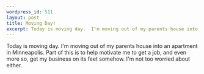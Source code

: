 ```yaml
--- 
wordpress_id: 511
layout: post
title: Moving Day!
excerpt: Today is moving day.  I'm moving out of my parents house into an apartment in Minneapolis.  Part of this is to help motivate me to get a job, and even more so, get my business on its feet somehow.  I'm not too worried about either.
---
```

Today is moving day.  I'm moving out of my parents house into an apartment in Minneapolis.  Part of this is to help motivate me to get a job, and even more so, get my business on its feet somehow.  I'm not too worried about either.
